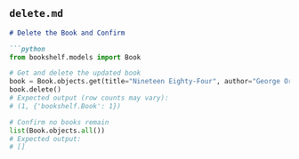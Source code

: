 ## `delete.md`

```markdown
# Delete the Book and Confirm

```python
from bookshelf.models import Book

# Get and delete the updated book
book = Book.objects.get(title="Nineteen Eighty-Four", author="George Orwell", publication_year=1949)
book.delete()
# Expected output (row counts may vary):
# (1, {'bookshelf.Book': 1})

# Confirm no books remain
list(Book.objects.all())
# Expected output:
# []
